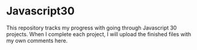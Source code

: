 # Javascript30
This repository tracks my progress with going through Javascript 30 projects.
When I complete each project, I will upload the finished files with my own comments here.
